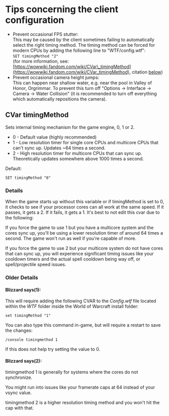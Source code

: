 # Tips concerning the client configuration

- Prevent occasional FPS stutter:<br>
  This may be caused by the client sometimes failing to automatically select the right timing method. The timing method can be forced for modern CPUs by adding the following line to "WTF/config.wtf":<br>
  `SET timingMethod "2"`<br>
  (for more information, see: [https://wowwiki.fandom.com/wiki/CVar\_timingMethod](https://wowwiki.fandom.com/wiki/CVar_timingMethod), citation [below](#cvar-timingmethod))
- Prevent occasional camera height jumps:<br>
  This can happen near shallow water, e.g. near the pool in Valley of Honor, Orgrimmar. To prevent this turn off "Options -> Interface -> Camera -> Water Collision" (it is recommended to turn off everything which automatically repositions the camera).

## CVar timingMethod

Sets internal timing mechanism for the game engine, 0, 1 or 2.

- 0 - Default value (highly recommended)
- 1 - Low resolution timer for single core CPUs and multicore CPUs that can't sync up. Updates ~64 times a second.
- 2 - High resolution timer for multicore CPUs that can sync up. Theoretically updates somewhere above 1000 times a second.

Default:
```
SET timingMethod "0"
```

### Details

When the game starts up without this variable or if timingMethod is set to 0, it checks to see if your processor cores can all work at the same speed. If it passes, it gets a 2. If it fails, it gets a 1. It's best to not edit this cvar due to the following:

If you force the game to use 1 but you have a multicore system and the cores sync up, you'll be using a lower resolution timer of around 64 times a second. The game won't run as well if you're capable of more.

If you force the game to use 2 but your multicore system do not have cores that can sync up, you will experience significant timing issues like your cooldown timers and the actual spell cooldown being way off, or spell/projectile speed issues.

### Older Details

#### Blizzard says(1):

This will require adding the following CVAR to the *Config.wtf* file located within the *WTF* folder inside the World of Warcraft install folder:
```
set timingMethod "1"
```

You can also type this command in-game, but will require a restart to save the changes:
```
/console timingmethod 1
```

If this does not help try setting the value to 0.

#### Blizzard says(2):

timingmethod 1 is generally for systems where the cores do not synchronize.

You might run into issues like your framerate caps at 64 instead of your vsync value.

timingmethod 2 is a higher resolution timing method and you won't hit the cap with that.
